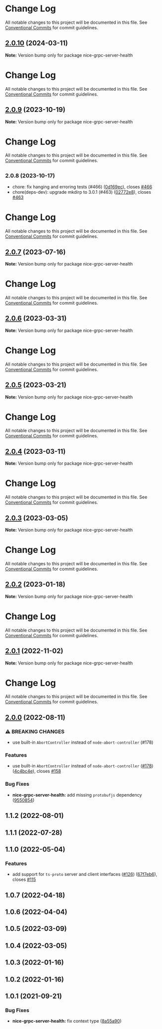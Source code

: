 # Change Log

All notable changes to this project will be documented in this file. See
[Conventional Commits](https://conventionalcommits.org) for commit guidelines.

## [2.0.10](https://github.com/deeplay-io/nice-grpc/compare/nice-grpc-server-health@2.0.9...nice-grpc-server-health@2.0.10) (2024-03-11)

**Note:** Version bump only for package nice-grpc-server-health

# Change Log

All notable changes to this project will be documented in this file. See
[Conventional Commits](https://conventionalcommits.org) for commit guidelines.

## [2.0.9](https://github.com/deeplay-io/nice-grpc/compare/nice-grpc-server-health@2.0.8...nice-grpc-server-health@2.0.9) (2023-10-19)

**Note:** Version bump only for package nice-grpc-server-health

# Change Log

All notable changes to this project will be documented in this file. See
[Conventional Commits](https://conventionalcommits.org) for commit guidelines.

## <small>2.0.8 (2023-10-17)</small>

- chore: fix hanging and erroring tests (#466)
  ([0d169ec](https://github.com/deeplay-io/nice-grpc/commit/0d169ec)), closes
  [#466](https://github.com/deeplay-io/nice-grpc/issues/466)
- chore(deps-dev): upgrade mkdirp to 3.0.1 (#463)
  ([02772e8](https://github.com/deeplay-io/nice-grpc/commit/02772e8)), closes
  [#463](https://github.com/deeplay-io/nice-grpc/issues/463)

# Change Log

All notable changes to this project will be documented in this file. See
[Conventional Commits](https://conventionalcommits.org) for commit guidelines.

## [2.0.7](https://github.com/deeplay-io/nice-grpc/compare/nice-grpc-server-health@2.0.6...nice-grpc-server-health@2.0.7) (2023-07-16)

**Note:** Version bump only for package nice-grpc-server-health

# Change Log

All notable changes to this project will be documented in this file. See
[Conventional Commits](https://conventionalcommits.org) for commit guidelines.

## [2.0.6](https://github.com/deeplay-io/nice-grpc/compare/nice-grpc-server-health@2.0.4...nice-grpc-server-health@2.0.6) (2023-03-31)

**Note:** Version bump only for package nice-grpc-server-health

# Change Log

All notable changes to this project will be documented in this file. See
[Conventional Commits](https://conventionalcommits.org) for commit guidelines.

## [2.0.5](https://github.com/deeplay-io/nice-grpc/compare/nice-grpc-server-health@2.0.4...nice-grpc-server-health@2.0.5) (2023-03-21)

**Note:** Version bump only for package nice-grpc-server-health

# Change Log

All notable changes to this project will be documented in this file. See
[Conventional Commits](https://conventionalcommits.org) for commit guidelines.

## [2.0.4](https://github.com/deeplay-io/nice-grpc/compare/nice-grpc-server-health@2.0.3...nice-grpc-server-health@2.0.4) (2023-03-11)

**Note:** Version bump only for package nice-grpc-server-health

# Change Log

All notable changes to this project will be documented in this file. See
[Conventional Commits](https://conventionalcommits.org) for commit guidelines.

## [2.0.3](https://github.com/deeplay-io/nice-grpc/compare/nice-grpc-server-health@2.0.2...nice-grpc-server-health@2.0.3) (2023-03-05)

**Note:** Version bump only for package nice-grpc-server-health

# Change Log

All notable changes to this project will be documented in this file. See
[Conventional Commits](https://conventionalcommits.org) for commit guidelines.

## [2.0.2](https://github.com/deeplay-io/nice-grpc/compare/nice-grpc-server-health@2.0.1...nice-grpc-server-health@2.0.2) (2023-01-18)

**Note:** Version bump only for package nice-grpc-server-health

# Change Log

All notable changes to this project will be documented in this file. See
[Conventional Commits](https://conventionalcommits.org) for commit guidelines.

## [2.0.1](https://github.com/deeplay-io/nice-grpc/compare/nice-grpc-server-health@2.0.0...nice-grpc-server-health@2.0.1) (2022-11-02)

**Note:** Version bump only for package nice-grpc-server-health

# Change Log

All notable changes to this project will be documented in this file. See
[Conventional Commits](https://conventionalcommits.org) for commit guidelines.

## [2.0.0](https://github.com/deeplay-io/nice-grpc/compare/nice-grpc-server-health@1.1.2...nice-grpc-server-health@2.0.0) (2022-08-11)

### ⚠ BREAKING CHANGES

- use built-in `AbortController` instead of `node-abort-controller` (#178)

### Features

- use built-in `AbortController` instead of `node-abort-controller`
  ([#178](https://github.com/deeplay-io/nice-grpc/issues/178))
  ([4c4bc4e](https://github.com/deeplay-io/nice-grpc/commit/4c4bc4eacf38bedfbcdd5a41f4471698f7a117ed)),
  closes [#158](https://github.com/deeplay-io/nice-grpc/issues/158)

### Bug Fixes

- **nice-grpc-server-health:** add missing `protobufjs` dependency
  ([9550854](https://github.com/deeplay-io/nice-grpc/commit/9550854bddc7608c5e3b522233e486085ab39545))

## 1.1.2 (2022-08-01)

## 1.1.1 (2022-07-28)

## 1.1.0 (2022-05-04)

### Features

- add support for `ts-proto` server and client interfaces
  ([#126](https://github.com/deeplay-io/nice-grpc/issues/126))
  ([67f7eb6](https://github.com/deeplay-io/nice-grpc/commit/67f7eb613455426d6b63a4027132060a8a572f65)),
  closes [#115](https://github.com/deeplay-io/nice-grpc/issues/115)

## 1.0.7 (2022-04-18)

## 1.0.6 (2022-04-04)

## 1.0.5 (2022-03-09)

## 1.0.4 (2022-03-05)

## 1.0.3 (2022-01-16)

## 1.0.2 (2022-01-16)

## 1.0.1 (2021-09-21)

### Bug Fixes

- **nice-grpc-server-health:** fix context type
  ([8a55a90](https://github.com/deeplay-io/nice-grpc/commit/8a55a90ab32c582a60ebaf28a07511ab60c25690))
